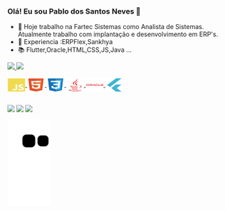 ### Olá! Eu sou Pablo dos Santos Neves 👋

- 🔭 Hoje trabalho na Fartec Sistemas como Analista de Sistemas. Atualmente trabalho com implantação e desenvolvimento em ERP's.
- 📌 Experiencia :ERPFlex,Sankhya
- 📚 Flutter,Oracle,HTML,CSS,JS,Java ...


<div align="left">
  <a href="https://github.com/Pablo-Neves">
  <img height="120em" src="https://github-readme-stats.vercel.app/api?username=Pablo-Neves&show_icons=true&theme=dracula&include_all_commits=true&count_private=true"/>
  <img height="120em" src="https://github-readme-stats.vercel.app/api/top-langs/?username=Pablo-Neves&layout=compact&langs_count=7&theme=dracula"/>
</div>
<div style="display: inline_block"><br>
  <img align="center" alt="Pablo-Js" height="30" width="40" src="https://raw.githubusercontent.com/devicons/devicon/master/icons/javascript/javascript-plain.svg">
  <img align="center" alt="Pablo-HTML" height="30" width="40" src="https://raw.githubusercontent.com/devicons/devicon/master/icons/html5/html5-original.svg">
  <img align="center" alt="Pablo-CSS" height="30" width="40" src="https://raw.githubusercontent.com/devicons/devicon/master/icons/css3/css3-original.svg">
  <img align="center" alt="Pablo-Java" height="30" width="40" src="https://github.com/devicons/devicon/blob/master/icons/java/java-plain.svg">
  <img align="center" alt="Pablo-Oracle" height="30" width="40" src="https://github.com/devicons/devicon/blob/master/icons/oracle/oracle-original.svg">
  <img align="center" alt="Pablo-Flutter" height="30" width="40" src="https://github.com/devicons/devicon/blob/master/icons/flutter/flutter-plain.svg">
  
</div>
  
  ##
  
  <div> 
  
  <a href="https://www.instagram.com/pablosneves/" target="_blank"><img src="https://img.shields.io/badge/-Instagram-%23E4405F?style=for-the-badge&logo=instagram&logoColor=white" target="_blank"></a>
  <a href = "mailto:santosn.pablo@gmail.com"><img src="https://img.shields.io/badge/-Gmail-%23333?style=for-the-badge&logo=gmail&logoColor=white" target="_blank"></a>
  <a href="https://www.linkedin.com/in/pablosneves/" target="_blank"><img src="https://img.shields.io/badge/-LinkedIn-%230077B5?style=for-the-badge&logo=linkedin&logoColor=white" target="_blank"></a> 
 
  ![Snake animation](https://github.com/Pablo-Neves/Pablo-Neves/blob/output/github-contribution-grid-snake.svg)
 
</div>
